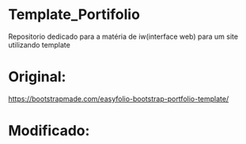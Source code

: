 # Template_Portifolio
Repositorio dedicado para a matéria de iw(interface web) para um site utilizando template

# Original:
https://bootstrapmade.com/easyfolio-bootstrap-portfolio-template/

# Modificado:
